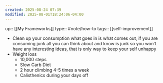 ```yaml
---
created: 2025-08-24 07:39
modified: 2025-08-01T18:24:06-04:00
---
```

up:: [[My Frameworks]]
type:: #note/how-to 
tags:: [[self-improvement]] 
- Clean up your consumption what goes in is what comes out, if you are consuming junk all you can think about and know is junk so you won’t have any interesting ideas, that is only way to keep your self unhappy
- Weight loss 
	- 10,000 steps
	- Slow Carb Diet
	- 2 hour climbing 4-5 times a week
	- Calisthenics during your days off

